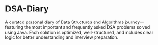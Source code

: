 # DSA-Diary
 A curated personal diary of Data Structures and Algorithms journey—featuring the most important and frequently asked DSA problems solved using Java. Each solution is optimized, well-structured, and includes clear logic for better understanding and interview preparation.
